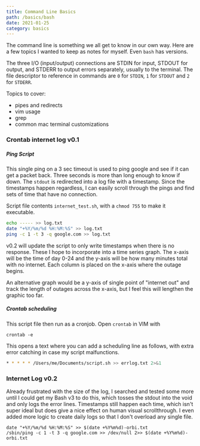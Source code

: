 ```yaml
---
title: Command Line Basics
path: /basics/bash
date: 2021-01-25
category: basics
---
```


The command line is something we all get to know in our own way. Here are a few topics I wanted to keep as notes for myself. Even `bash` has versions.

The three I/O (input/output) connections are STDIN for input, STDOUT for output, and STDERR to output errors separately, usually to the terminal. The file descriptor to reference in commands are `0` for `STDIN`, `1` for `STDOUT` and `2` for `STDERR`.

Topics to cover:

- pipes and redirects
- vim usage
- grep
- common mac terminal customizations

### Crontab internet log v0.1

##### Ping Script

This single ping on a 3 sec timeout is used to ping google and see if it can get a packet back. Three seconds is more than long enough to know if down.
The `stdout` is redirected into a log file with a timestamp. Since the timestamps happen regardless, I can easily scroll through the pings and find sets of time that have no connection.

Script file contents `internet_test.sh`, with a `chmod 755` to make it executable.

```bash
echo ----- >> log.txt
date "+%Y/%m/%d %H:%M:%S" >> log.txt
ping -c 1 -t 3 -q google.com >> log.txt
```

v0.2 will update the script to only write timestamps when there is no response. These I hope to incorporate into a time series graph. The x-axis will be the time of day 0-24 and the y-axis will be how many minutes total with no internet. Each column is placed on the x-axis where the outage begins.

An alternative graph would be a y-axis of single point of "internet out" and track the length of outages across the x-axis, but I feel this will lengthen the graphic too far.

##### Crontab scheduling

This script file then run as a cronjob. Open `crontab` in VIM with

```
crontab -e
```

This opens a text where you can add a scheduling line as follows, with extra error catching in case my script malfunctions.

```bash
* * * * * /Users/me/Documents/script.sh >> errlog.txt 2>&1
```

### Internet Log v0.2

Already frustrated with the size of the log, I searched and tested some more until I could get my Bash v3 to do this, which tosses the stdout into the void and only logs the error lines. Timestamps still happen each time, which isn't super ideal but does give a nice effect on human visual scrollthrough. I even added more logic to create daily logs so that I don't overload any single file.

```
date "+%Y/%m/%d %H:%M:%S" >> $(date +%Y%m%d)-orbi.txt
/sbin/ping -c 1 -t 3 -q google.com >> /dev/null 2>> $(date +%Y%m%d)-orbi.txt
```
